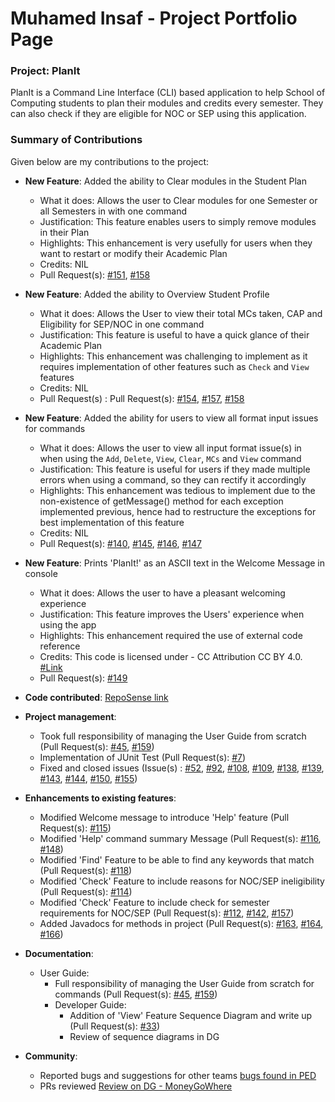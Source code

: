# Muhamed Insaf - Project Portfolio Page

### Project: PlanIt

PlanIt is a Command Line Interface (CLI) based application to help School of Computing students to plan their modules and credits every semester.
They can also check if they are eligible for NOC or SEP using this application.

### Summary of Contributions

Given below are my contributions to the project:

* **New Feature**: Added the ability to Clear modules in the Student Plan
    * What it does: Allows the user to Clear modules for one Semester or all Semesters in with one command
    * Justification: This feature enables users to simply remove modules in their Plan
    * Highlights: This enhancement is very usefully for users when they want to restart or modify their Academic Plan
    * Credits: NIL
    * Pull Request(s): [#151](https://github.com/AY2223S1-CS2113-T17-2/tp/pull/151), [#158](https://github.com/AY2223S1-CS2113-T17-2/tp/pull/158)

* **New Feature**: Added the ability to Overview Student Profile
    * What it does: Allows the User to view their total MCs taken, CAP and Eligibility for SEP/NOC in one command
    * Justification: This feature is useful to have a quick glance of their Academic Plan
    * Highlights: This enhancement was challenging to implement as it requires implementation of other features such as `Check` and `View` features
    * Credits: NIL
    * Pull Request(s) : Pull Request(s): [#154](https://github.com/AY2223S1-CS2113-T17-2/tp/pull/154), [#157](https://github.com/AY2223S1-CS2113-T17-2/tp/pull/157), [#158](https://github.com/AY2223S1-CS2113-T17-2/tp/pull/158)

* **New Feature**: Added the ability for users to view all format input issues for commands
    * What it does: Allows the user to view all input format issue(s) in when using the `Add`, `Delete`, `View`, `Clear`, `MCs` and `View` command
    * Justification: This feature is useful for users if they made multiple errors when using a command, so they can rectify it accordingly
    * Highlights: This enhancement was tedious to implement due to the non-existence of getMessage() method for each exception implemented previous, hence had to restructure the exceptions for best implementation of this feature
    * Credits: NIL
    * Pull Request(s): [#140](https://github.com/AY2223S1-CS2113-T17-2/tp/pull/140), [#145](https://github.com/AY2223S1-CS2113-T17-2/tp/pull/145), [#146](https://github.com/AY2223S1-CS2113-T17-2/tp/pull/146), [#147](https://github.com/AY2223S1-CS2113-T17-2/tp/pull/147)

* **New Feature**: Prints 'PlanIt!' as an ASCII text in the Welcome Message in console
    * What it does: Allows the user to have a pleasant welcoming experience
    * Justification: This feature improves the Users' experience when using the app
    * Highlights: This enhancement required the use of external code reference
    * Credits: This code is licensed under - CC Attribution CC BY 4.0. [#Link](https://www.quickprogrammingtips.com/java/ascii-art-generator-library-in-java.html)
    * Pull Request(s): [#149](https://github.com/AY2223S1-CS2113-T17-2/tp/pull/149)

* **Code contributed**: [RepoSense link](https://nus-cs2113-ay2223s1.github.io/tp-dashboard/?search=insafhere&breakdown=true&sort=groupTitle&sortWithin=title&since=2022-09-16&timeframe=commit&mergegroup=&groupSelect=groupByRepos&checkedFileTypes=docs~functional-code~test-code)

* **Project management**:
    * Took full responsibility of managing the User Guide from scratch (Pull Request(s): [#45](https://github.com/AY2223S1-CS2113-T17-2/tp/pull/45), [#159](https://github.com/AY2223S1-CS2113-T17-2/tp/pull/159))
    * Implementation of JUnit Test (Pull Request(s): [#7](https://github.com/AY2223S1-CS2113-T17-2/tp/pull/7))
    * Fixed and closed issues (Issue(s) : [#52](https://github.com/AY2223S1-CS2113-T17-2/tp/issues/52), [#92](https://github.com/AY2223S1-CS2113-T17-2/tp/issues/92), [#108](https://github.com/AY2223S1-CS2113-T17-2/tp/issues/108), [#109](https://github.com/AY2223S1-CS2113-T17-2/tp/issues/109), [#138](https://github.com/AY2223S1-CS2113-T17-2/tp/issues/138), [#139](https://github.com/AY2223S1-CS2113-T17-2/tp/issues/139), [#143](https://github.com/AY2223S1-CS2113-T17-2/tp/issues/143), [#144](https://github.com/AY2223S1-CS2113-T17-2/tp/issues/144), [#150](https://github.com/AY2223S1-CS2113-T17-2/tp/issues/150), [#155](https://github.com/AY2223S1-CS2113-T17-2/tp/issues/155))

* **Enhancements to existing features**:
  * Modified Welcome message to introduce 'Help' feature (Pull Request(s): [#115](https://github.com/AY2223S1-CS2113-T17-2/tp/pull/115))
  * Modified 'Help' command summary Message (Pull Request(s): [#116](https://github.com/AY2223S1-CS2113-T17-2/tp/pull/116), [#148](https://github.com/AY2223S1-CS2113-T17-2/tp/pull/148))
  * Modified 'Find' Feature to be able to find any keywords that match (Pull Request(s): [#118](https://github.com/AY2223S1-CS2113-T17-2/tp/pull/118))
  * Modified 'Check' Feature to include reasons for NOC/SEP ineligibility (Pull Request(s): [#114](https://github.com/AY2223S1-CS2113-T17-2/tp/pull/114))
  * Modified 'Check' Feature to include check for semester requirements for NOC/SEP (Pull Request(s): [#112](https://github.com/AY2223S1-CS2113-T17-2/tp/pull/112), [#142](https://github.com/AY2223S1-CS2113-T17-2/tp/pull/142), [#157](https://github.com/AY2223S1-CS2113-T17-2/tp/pull/157))
  * Added Javadocs for methods in project (Pull Request(s): [#163](https://github.com/AY2223S1-CS2113-T17-2/tp/pull/163), [#164](https://github.com/AY2223S1-CS2113-T17-2/tp/pull/164), [#166](https://github.com/AY2223S1-CS2113-T17-2/tp/pull/166))

* **Documentation**:
    * User Guide:
        * Full responsibility of managing the User Guide from scratch for commands (Pull Request(s): [#45](https://github.com/AY2223S1-CS2113-T17-2/tp/pull/45), [#159](https://github.com/AY2223S1-CS2113-T17-2/tp/pull/159))
      * Developer Guide:
        * Addition of 'View' Feature Sequence Diagram and write up (Pull Request(s): [#33](https://github.com/AY2223S1-CS2113-T17-2/tp/pull/33))
        * Review of sequence diagrams in DG

* **Community**:
  * Reported bugs and suggestions for other teams [bugs found in PED](https://github.com/insafhere/ped/issues)
  * PRs reviewed [Review on DG - MoneyGoWhere](https://github.com/nus-cs2113-AY2223S1/tp/pull/1)